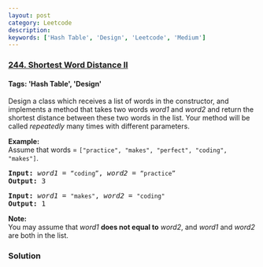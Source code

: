 ```yaml
---
layout: post
category: Leetcode
description: 
keywords: ['Hash Table', 'Design', 'Leetcode', 'Medium']
---
```

### [244. Shortest Word Distance II](https://leetcode.com/problems/shortest-word-distance-ii)

#### Tags: 'Hash Table', 'Design'

<div class="content__u3I1 question-content__JfgR"><div><p>Design a class which receives a list of words in the constructor, and implements a method that takes two words <em>word1</em> and <em>word2</em> and return the shortest distance between these two words in the list. Your method will be called <em>repeatedly</em> many times with different parameters. </p>
<p><strong>Example:</strong><br/>
Assume that words = <code>["practice", "makes", "perfect", "coding", "makes"]</code>.</p>
<pre><b>Input:</b> <em>word1</em> = <code>“coding”</code>, <em>word2</em> = <code>“practice”</code>
<b>Output:</b> 3
</pre>
<pre><b>Input:</b> <em>word1</em> = <code>"makes"</code>, <em>word2</em> = <code>"coding"</code>
<b>Output:</b> 1</pre>
<p><strong>Note:</strong><br/>
You may assume that <em>word1</em> <strong>does not equal to</strong> <em>word2</em>, and <em>word1</em> and <em>word2</em> are both in the list.</p>
</div></div>

### Solution
